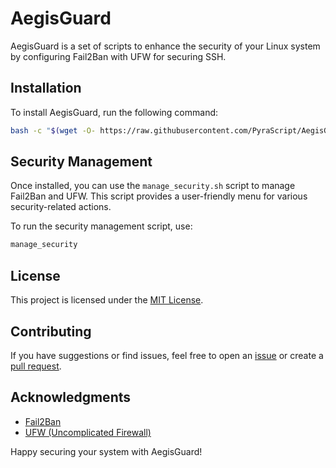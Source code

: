 # AegisGuard

AegisGuard is a set of scripts to enhance the security of your Linux system by configuring Fail2Ban with UFW for securing SSH.

## Installation

To install AegisGuard, run the following command:

```bash
bash -c "$(wget -O- https://raw.githubusercontent.com/PyraScript/AegisGuard/main/AegisGuard.sh)"
```

## Security Management

Once installed, you can use the `manage_security.sh` script to manage Fail2Ban and UFW. This script provides a user-friendly menu for various security-related actions.

To run the security management script, use:

```bash
manage_security
```

## License

This project is licensed under the [MIT License](LICENSE).

## Contributing

If you have suggestions or find issues, feel free to open an [issue](https://github.com/PyraScript/AegisGuard/issues) or create a [pull request](https://github.com/PyraScript/AegisGuard/pulls).

## Acknowledgments

- [Fail2Ban](https://www.fail2ban.org/)
- [UFW (Uncomplicated Firewall)](https://wiki.ubuntu.com/UncomplicatedFirewall)

Happy securing your system with AegisGuard!
```
